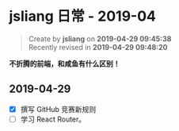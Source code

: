 jsliang 日常 - 2019-04
===

> Create by **jsliang** on **2019-04-29 09:45:38**  
> Recently revised in **2019-04-29 09:48:20**

**不折腾的前端，和咸鱼有什么区别！**

## 2019-04-29

* [x] 撰写 GitHub 竞赛新规则
* [ ] 学习 React Router。